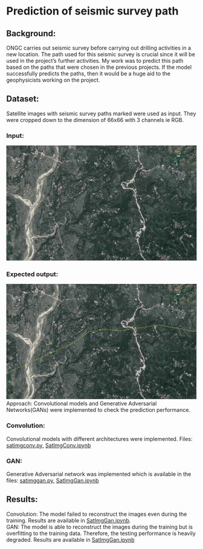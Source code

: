 # Prediction of seismic survey path
<h2>Background:</h2>
ONGC carries out seismic survey before carrying out drilling activities in a new location.
The path used for this seismic survey is crucial since it will be used in the project’s further
activities.
My work was to predict this path based on the paths that were chosen in the previous
projects. If the model successfully predicts the paths, then it would be a huge aid to the
geophysicists working on the project.
<h2>Dataset:</h2>
Satellite images with seismic survey paths marked were used as input. They were cropped down to the dimension of 66x66 with 3 channels ie RGB.<br>
<h3>Input:</h3><img src = "images/WSHP16-04(1).jpg"><br>
<h3>Expected output:</h3><img src = "images/SHP16-04(1).jpg"
<h2>Approach:</h2>
Convolutional models and Generative Adversarial Networks(GANs) were implemented to check the prediction performance.
<h3>Convolution:</h3>
Convolutional models with different architectures were implemented.
Files: <a href="https://github.com/Varun-22/Prediction-of-seismic-survey-path/blob/master/Convolution/satimgconv.py">satimgconv.py</a>, <a href="https://github.com/Varun-22/Prediction-of-seismic-survey-path/blob/master/Convolution/SatImgConv.ipynb">SatImgConv.ipynb</a>
<h3>GAN:</h3>
Generative Adversarial network was implemented which is available in the files: <a href="https://github.com/Varun-22/Prediction-of-seismic-survey-path/blob/master/GAN/satimggan.py">satimggan.py</a>, <a href="https://github.com/Varun-22/Prediction-of-seismic-survey-path/blob/master/GAN/SatImgGAN.ipynb">SatImgGan.ipynb</a>
<h2>Results:</h2>
Convolution: The model failed to reconstruct the images even during the training. Results are available in <a href="https://github.com/Varun-22/Prediction-of-seismic-survey-path/blob/master/Convolution/SatImgConv.ipynb">SatImgGan.ipynb</a>.<br>
GAN: The model is able to reconstruct the images during the training but is overfitting to the training data. Therefore, the testing performance is heavily degraded. Results are available in <a href="https://github.com/Varun-22/Prediction-of-seismic-survey-path/blob/master/GAN/SatImgGAN.ipynb">SatImgGan.ipynb</a>
